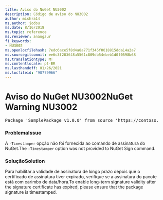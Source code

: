 ```yaml
---
title: Aviso do NuGet NU3002
description: Código de aviso do NU3002
author: mishra14
ms.author: jodou
ms.date: 8/16/2018
ms.topic: reference
ms.reviewer: anangaur
f1_keywords:
- NU3002
ms.openlocfilehash: 7edc6ace5f8d4a8a771f345f0018815dda14a2a7
ms.sourcegitcommit: ee6c3f203648a5561c809db54ebeb1d0f0598b68
ms.translationtype: MT
ms.contentlocale: pt-BR
ms.lasthandoff: 01/26/2021
ms.locfileid: "98779966"
---
```

# <a name="nuget-warning-nu3002"></a><span data-ttu-id="c5887-103">Aviso do NuGet NU3002</span><span class="sxs-lookup"><span data-stu-id="c5887-103">NuGet Warning NU3002</span></span>

<pre>Package 'SamplePackage v1.0.0' from source 'https://contoso.com/index.json': The '-Timestamper' option was not provided. The signed package will not be timestamped. To learn more about this option, please visit https://docs.nuget.org/docs/reference/command-line-reference.</pre>

### <a name="issue"></a><span data-ttu-id="c5887-104">Problema</span><span class="sxs-lookup"><span data-stu-id="c5887-104">Issue</span></span>

<span data-ttu-id="c5887-105">A `-Timestamper` opção não foi fornecida ao comando de assinatura do NuGet.</span><span class="sxs-lookup"><span data-stu-id="c5887-105">The `-Timestamper` option was not provided to NuGet Sign command.</span></span>


### <a name="solution"></a><span data-ttu-id="c5887-106">Solução</span><span class="sxs-lookup"><span data-stu-id="c5887-106">Solution</span></span>

<span data-ttu-id="c5887-107">Para habilitar a validade de assinatura de longo prazo depois que o certificado de assinatura tiver expirado, verifique se a assinatura do pacote está com carimbo de data/hora.</span><span class="sxs-lookup"><span data-stu-id="c5887-107">To enable long-term signature validity after the signature certificate has expired, please ensure that the package signature is timestamped.</span></span>


